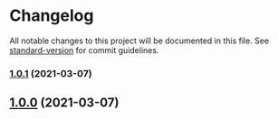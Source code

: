 # Changelog

All notable changes to this project will be documented in this file. See [standard-version](https://github.com/conventional-changelog/standard-version) for commit guidelines.

### [1.0.1](https://github.com/Seia-Soto/blog/compare/v1.0.0-2...v1.0.1) (2021-03-07)

## [1.0.0](https://github.com/Seia-Soto/blog/compare/v1.0.0-2...v1.0.0) (2021-03-07)
